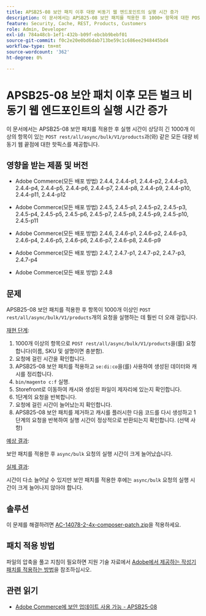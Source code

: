 ```yaml
---
title: APSB25-08 보안 패치 이후 대량 비동기 웹 엔드포인트의 실행 시간 증가
description: 이 문서에서는 APSB25-08 보안 패치를 적용한 후 1000+ 항목에 대한 POST rest/all/async/bulk/V1/products 요청에서 실행 시간이 크게 증가하는 문제에 대한 핫픽스를 제공합니다.
feature: Security, Cache, REST, Products, Customers
role: Admin, Developer
exl-id: 784a48cb-1ef1-432b-b09f-ebcbb9bebf01
source-git-commit: f0c2e20e0bd6dab713be59c1c686ee2948445bd4
workflow-type: tm+mt
source-wordcount: '362'
ht-degree: 0%

---
```


# APSB25-08 보안 패치 이후 모든 벌크 비동기 웹 엔드포인트의 실행 시간 증가

이 문서에서는 APSB25-08 보안 패치를 적용한 후 실행 시간이 상당히 긴 1000개 이상의 항목이 있는 `POST rest/all/async/bulk/V1/products`과(와) 같은 모든 대량 비동기 웹 끝점에 대한 핫픽스를 제공합니다.

## 영향을 받는 제품 및 버전

* Adobe Commerce(모든 배포 방법) 2.4.4, 2.4.4-p1, 2.4.4-p2, 2.4.4-p3, 2.4.4-p4, 2.4.4-p5, 2.4.4-p6, 2.4.4-p7, 2.4.4-p8, 2.4.4-p9, 2.4.4-p10, 2.4.4-p11, 2.4.4-p12

* Adobe Commerce(모든 배포 방법) 2.4.5, 2.4.5-p1, 2.4.5-p2, 2.4.5-p3, 2.4.5-p4, 2.4.5-p5, 2.4.5-p6, 2.4.5-p7, 2.4.5-p8, 2.4.5-p9, 2.4.5-p10, 2.4.5-p11

* Adobe Commerce(모든 배포 방법) 2.4.6, 2.4.6-p1, 2.4.6-p2, 2.4.6-p3, 2.4.6-p4, 2.4.6-p5, 2.4.6-p6, 2.4.6-p7, 2.4.6-p8, 2.4.6-p9

* Adobe Commerce(모든 배포 방법) 2.4.7, 2.4.7-p1, 2.4.7-p2, 2.4.7-p3, 2.4.7-p4

* Adobe Commerce(모든 배포 방법) 2.4.8

## 문제

APSB25-08 보안 패치를 적용한 후 항목이 1000개 이상인 `POST rest/all/async/bulk/V1/products`개의 요청을 실행하는 데 훨씬 더 오래 걸립니다.

<u>재현 단계</u>:

1. 1000개 이상의 항목으로 `POST rest/all/async/bulk/V1/products`을(를) 요청합니다(이름, SKU 및 설명이면 충분함).
1. 요청에 걸린 시간을 확인합니다.
1. APSB25-08 보안 패치를 적용하고 `se:di:co`을(를) 사용하여 생성된 데이터와 캐시를 정리합니다.
1. `bin/magento c:f` 실행.
1. Storefront로 이동하여 캐시와 생성된 파일이 제자리에 있는지 확인합니다.
1. 1단계의 요청을 반복합니다.
1. 요청에 걸린 시간이 늘어났는지 확인합니다.
1. APSB25-08 보안 패치를 제거하고 캐시를 플러시한 다음 코드를 다시 생성하고 1단계의 요청을 반복하여 실행 시간이 정상적으로 반환되는지 확인합니다. (선택 사항)

<u>예상 결과</u>:

보안 패치를 적용한 후 `async/bulk` 요청의 실행 시간이 크게 늘어났습니다.

<u>실제 결과</u>:

시간이 다소 늘어날 수 있지만 보안 패치를 적용한 후에는 `async/bulk` 요청의 실행 시간이 크게 늘어나지 않아야 합니다.

## 솔루션

이 문제를 해결하려면 [AC-14078-2-4x-composer-patch.zip](assets/AC-14078-2-4x-composer-patch.zip)을 적용하세요.

## 패치 적용 방법

파일의 압축을 풀고 지침이 필요하면 지원 기술 자료에서 [Adobe에서 제공하는 작성기 패치를 적용하는 방법](https://experienceleague.adobe.com/docs/commerce-knowledge-base/kb/how-to/how-to-apply-a-composer-patch-provided-by-magento.html?lang=ko)을 참조하십시오.

## 관련 읽기

* [Adobe Commerce에 보안 업데이트 사용 가능 - APSB25-08](https://experienceleague.adobe.com/ko/docs/experience-cloud-kcs/kbarticles/ka-27149)
